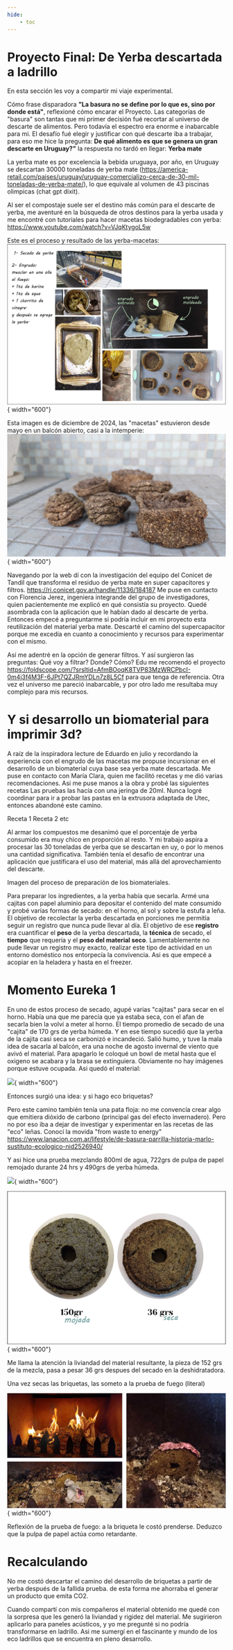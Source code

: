 ```yaml
---
hide:
    - toc
---
```


# Proyecto Final: De Yerba descartada a ladrillo 

En esta sección les voy a compartir mi viaje experimental.

Cómo frase disparadora **"La basura no se define por lo que es, sino por donde está"**, reflexioné cómo encarar el Proyecto. Las categorías de "basura" son tantas que mi primer decisión fué recortar al universo de descarte de alimentos. Pero todavía el espectro era enorme e inabarcable para mi. El desafío fué elegir y justificar con qué descarte iba a trabajar, para eso me hice la pregunta: **De qué alimento es que se genera un gran descarte en Uruguay?"** la respuesta no tardó en llegar: **Yerba mate** 

La yerba mate es por excelencia la bebida uruguaya, por año, en Uruguay se descartan 30000 toneladas de yerba mate (https://america-retail.com/paises/uruguay/uruguay-comercializo-cerca-de-30-mil-toneladas-de-yerba-mate/), lo que equivale al volumen de 43 piscinas olimpicas (chat gpt dixit).


Al ser el compostaje suele ser el destino más común para el descarte de yerba, me aventuré en la búsqueda de otros destinos para la yerba usada y me encontré con tutoriales para hacer macetas biodegradables con yerba: https://www.youtube.com/watch?v=VJqKtygoL5w

Este es el proceso y resultado de las yerba-macetas: 
![](../images/pf/202405_macetas.jpg){ width="600"}


Esta imagen es de diciembre de 2024, las "macetas" estuvieron desde mayo en un balcón abierto, casi a la intemperie:
![](../images/pf/202412_macetas.jpg){ width="600"}


Navegando por la web dí con la investigación del equipo del Conicet de Tandil que transforma el residuo de yerba mate en super capacitores y filtros. https://ri.conicet.gov.ar/handle/11336/184187
Me puse en cuntacto con Florencia Jerez, ingeniera integrande del grupo de investigadores, quien pacientemente me explicó en qué consistía su proyecto. Quedé asombrada con la aplicación que le habían dado al descarte de yerba. Entonces empecé a preguntarme si podría incluir en mi proyecto esta reutilización del material yerba mate. 
Descarté el camino del supercapacitor porque me excedía en cuanto a conocimiento y recursos para experimentar con el mismo. 

Así me adentré en la opción de generar filtros. Y así surgieron las preguntas: Qué voy a filtrar? Donde? Cómo?
Edu me recomendó el proyecto https://foldscope.com/?srsltid=AfmBOoqK8TVP83MzWRCPbcI-0m4j3f4M3F-6JPt7QZJRmYDLn7z8L5Cf para que tenga de referencia.
Otra vez el universo me pareció inabarcable, y por otro lado me resultaba muy complejo para mis recursos.


# Y si desarrollo un biomaterial para imprimir 3d?

A raíz de la inspiradora lecture de Eduardo en julio y recordando la experiencia con el engrudo de las macetas me propuse incursionar en el desarrollo de un biomaterial cuya base sea yerba mate descartada. Me puse en contacto con María Clara, quien me facilitó recetas y me dió varias recomendaciones. Asi me puse manos a la obra y probé las siguientes recetas
Las pruebas las hacía con una jeringa de 20ml. Nunca logré coordinar para ir a probar las pastas en la extrusora adaptada de Utec, entonces abandoné este camino.

Receta 1
Receta 2
etc

Al armar los compuestos me desanimó que el porcentaje de yerba consumido era muy chico en proporción al resto. Y mi trabajo aspira a procesar las 30 toneladas de yerba que se descartan en uy, o por lo menos una cantidad significativa.
También tenía el desafío de encontrar una aplicación que justificara el uso del material, más allá del aprovechamiento del descarte.

Imagen del proceso de preparación de los biomateriales.

Para  preparar los ingredientes, a la yerba había que secarla. Armé una cajitas con papel aluminio para depositar el contenido del mate  consumido y probé varías formas de secado: en el horno, al sol y sobre la estufa a leña. 
El objetivo de recolectar la yerba descartada en porciones me permitía seguir un registro que nunca pude llevar al día. El objetivo de ese **registro** era cuantificar el **peso** de la yerba descartada, la **técnica** de secado, el **tiempo** que requería y el **peso del material seco**.
Lamentablemente no pude llevar un registro muy exacto, realizar este tipo de actividad en un entorno doméstico nos entorpecía la convivencia. Asi es que empecé a acopiar en la heladera y hasta en el freezer.


# Momento Eureka 1

En uno de estos proceso de secado, agupé varias "cajitas" para secar en el horno. Había una que me parecía que ya estaba seca, con el afan de secarla bien la volví a meter al horno. El tiempo promedio de secado de una "cajita" de 170 grs de yerba húmeda.
Y en ese tiempo sucedió que la yerba de la cajita casi seca se carbonizó e incandeció. Salió humo, y tuve la mala idea de sacarla al balcón, era una noche de agosto invernal de viento que avivó el material. Para apagarlo le coloqué un bowl de metal hasta que el oxigeno se acabara y la brasa se extinguiera. Obviamente no hay imágenes porque estuve ocupada.
Asi quedó el material:

![](../images/pf/1202408_yerba_carbon.jpg){ width="600"}

Entonces surgió una idea: y si hago eco briquetas?

Pero este camino también tenía una pata floja: no me convencía crear algo que emitiera dióxido de carbono (principal gas del efecto invernadero).
Pero no por eso iba a dejar de investigar y experimentar en las recetas de las "eco" leñas. Conocí la movida "from waste to energy" https://www.lanacion.com.ar/lifestyle/de-basura-parrilla-historia-marlo-sustituto-ecologico-nid2526940/ 

Y asi hice una prueba mezclando 800ml de agua, 722grs de pulpa de papel remojado durante 24 hrs y 490grs de yerba húmeda.

![](../images/pf/1202408_proceso_briqueta.jpg){ width="600"}

![](../images/pf/202408_mojada_seca.jpg){ width="600"}

Me llama la atención la liviandad del material resultante, la pieza de 152 grs de la mezcla, pasa a pesar 36 grs despues del secado en la deshidratadora.

Una vez secas las briquetas, las someto a la prueba de fuego (literal)

![](../images/pf/202408pruebadefuego.jpg){ width="600"}

Reflexión de la prueba de fuego: a la briqueta le costó prenderse. Deduzco que la pulpa de papel actúa como retardante.


# Recalculando

No me costó descartar el camino del desarrollo de briquetas a partir de yerba después de la fallida prueba. de esta forma me ahorraba el generar un producto que emita CO2.

Cuando compartí con mis compañeros el material obtenido me quedé con la sorpresa que les generó la liviandad y rigidez del material. Me sugirieron aplicarlo para paneles acústicos, y yo me pregunté si no podría transformarse en ladrillo.
Asi me sumergí en el fascinante y mundo de los eco ladrillos que se encuentra en pleno desarrollo.  